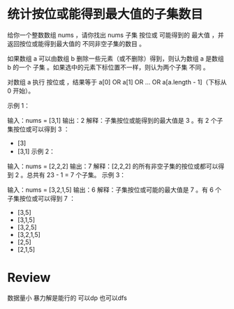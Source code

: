 # 统计按位或能得到最大值的子集数目

给你一个整数数组 nums ，请你找出 nums 子集 按位或 可能得到的 最大值 ，并返回按位或能得到最大值的 不同非空子集的数目 。

如果数组 a 可以由数组 b 删除一些元素（或不删除）得到，则认为数组 a 是数组 b 的一个 子集 。如果选中的元素下标位置不一样，则认为两个子集 不同 。

对数组 a 执行 按位或 ，结果等于 a[0] OR a[1] OR ... OR a[a.length - 1]（下标从 0 开始）。



示例 1：

输入：nums = [3,1]
输出：2
解释：子集按位或能得到的最大值是 3 。有 2 个子集按位或可以得到 3 ：
- [3]
- [3,1]
示例 2：

输入：nums = [2,2,2]
输出：7
解释：[2,2,2] 的所有非空子集的按位或都可以得到 2 。总共有 23 - 1 = 7 个子集。
示例 3：

输入：nums = [3,2,1,5]
输出：6
解释：子集按位或可能的最大值是 7 。有 6 个子集按位或可以得到 7 ：
- [3,5]
- [3,1,5]
- [3,2,5]
- [3,2,1,5]
- [2,5]
- [2,1,5]


# Review

数据量小 暴力解是能行的
可以dp 也可以dfs